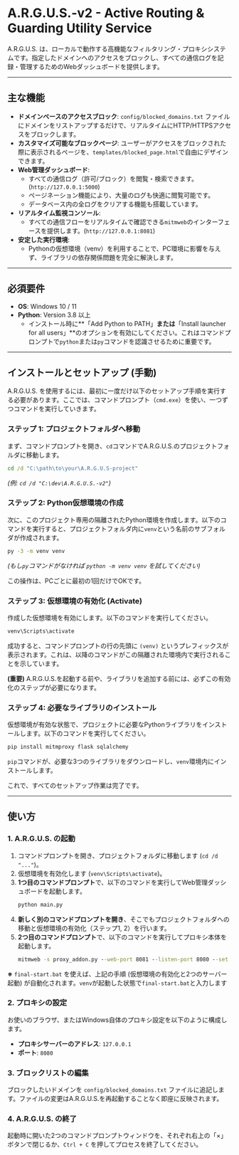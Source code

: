 # A.R.G.U.S.-v2 - Active Routing & Guarding Utility Service
A.R.G.U.S. は、ローカルで動作する高機能なフィルタリング・プロキシシステムです。指定したドメインへのアクセスをブロックし、すべての通信ログを記録・管理するためのWebダッシュボードを提供します。

---

## 主な機能

-   **ドメインベースのアクセスブロック**: `config/blocked_domains.txt` ファイルにドメインをリストアップするだけで、リアルタイムにHTTP/HTTPSアクセスをブロックします。
-   **カスタマイズ可能なブロックページ**: ユーザーがアクセスをブロックされた際に表示されるページを、`templates/blocked_page.html`で自由にデザインできます。
-   **Web管理ダッシュボード**:
    -   すべての通信ログ（許可/ブロック）を閲覧・検索できます。(`http://127.0.0.1:5000`)
    -   ページネーション機能により、大量のログも快適に閲覧可能です。
    -   データベース内の全ログをクリアする機能も搭載しています。
-   **リアルタイム監視コンソール**:
    -   すべての通信フローをリアルタイムで確認できる`mitmweb`のインターフェースを提供します。(`http://127.0.0.1:8081`)
-   **安定した実行環境**:
    -   Pythonの仮想環境（venv）を利用することで、PC環境に影響を与えず、ライブラリの依存関係問題を完全に解決します。

---

## 必須要件

-   **OS**: Windows 10 / 11
-   **Python**: Version 3.8 以上
    -   インストール時に**「Add Python to PATH」**または**「Install launcher for all users」**のオプションを有効にしてください。これはコマンドプロンプトで`python`または`py`コマンドを認識させるために重要です。

---

## インストールとセットアップ (手動)

A.R.G.U.S. を使用するには、最初に一度だけ以下のセットアップ手順を実行する必要があります。ここでは、コマンドプロンプト（`cmd.exe`）を使い、一つずつコマンドを実行していきます。

### ステップ 1: プロジェクトフォルダへ移動

まず、コマンドプロンプトを開き、`cd`コマンドでA.R.G.U.S.のプロジェクトフォルダに移動します。

```cmd  
cd /d "C:\path\to\your\A.R.G.U.S-project"  
```
*(例: `cd /d "C:\dev\A.R.G.U.S.-v2"`)*

### ステップ 2: Python仮想環境の作成

次に、このプロジェクト専用の隔離されたPython環境を作成します。以下のコマンドを実行すると、プロジェクトフォルダ内に`venv`という名前のサブフォルダが作成されます。

```cmd  
py -3 -m venv venv  
```
*(もし`py`コマンドがなければ `python -m venv venv` を試してください)*

この操作は、PCごとに最初の1回だけでOKです。

### ステップ 3: 仮想環境の有効化 (Activate)

作成した仮想環境を有効にします。以下のコマンドを実行してください。

```cmd  
venv\Scripts\activate  
```

成功すると、コマンドプロンプトの行の先頭に `(venv)` というプレフィックスが表示されます。これは、以降のコマンドがこの隔離された環境内で実行されることを示しています。

**(重要)** A.R.G.U.S.を起動する前や、ライブラリを追加する前には、必ずこの有効化のステップが必要になります。

### ステップ 4: 必要なライブラリのインストール

仮想環境が有効な状態で、プロジェクトに必要なPythonライブラリをインストールします。以下のコマンドを実行してください。

```cmd  
pip install mitmproxy flask sqlalchemy  
```
`pip`コマンドが、必要な3つのライブラリをダウンロードし、`venv`環境内にインストールします。

これで、すべてのセットアップ作業は完了です。

---

## 使い方

### 1. A.R.G.U.S. の起動

1.  コマンドプロンプトを開き、プロジェクトフォルダに移動します (`cd /d "..."`)。
2.  仮想環境を有効化します (`venv\Scripts\activate`)。
3.  **1つ目のコマンドプロンプト**で、以下のコマンドを実行してWeb管理ダッシュボードを起動します。
    ```cmd  
    python main.py  
    ```
4.  **新しく別のコマンドプロンプトを開き**、そこでもプロジェクトフォルダへの移動と仮想環境の有効化（ステップ1, 2）を行います。
5.  **2つ目のコマンドプロンプト**で、以下のコマンドを実行してプロキシ本体を起動します。
    ```cmd  
    mitmweb -s proxy_addon.py --web-port 8081 --listen-port 8080 --set block_global=false  
    ```

**※** `final-start.bat` を使えば、上記の手順 (仮想環境の有効化と2つのサーバー起動) が自動化されます。`venv`が起動した状態で`final-start.bat`と入力します

### 2. プロキシの設定

お使いのブラウザ、またはWindows自体のプロキシ設定を以下のように構成します。

-   **プロキシサーバーのアドレス**: `127.0.0.1`
-   **ポート**: `8080`

### 3. ブロックリストの編集

ブロックしたいドメインを `config/blocked_domains.txt` ファイルに追記します。ファイルの変更はA.R.G.U.S.を再起動することなく即座に反映されます。

### 4. A.R.G.U.S. の終了

起動時に開いた2つのコマンドプロンプトウィンドウを、それぞれ右上の「×」ボタンで閉じるか、`Ctrl + C` を押してプロセスを終了してください。
